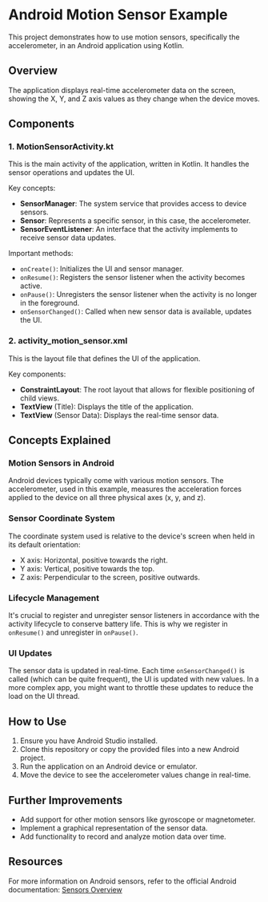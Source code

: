 # Android Motion Sensor Example

This project demonstrates how to use motion sensors, specifically the accelerometer, in an Android application using Kotlin.

## Overview

The application displays real-time accelerometer data on the screen, showing the X, Y, and Z axis values as they change when the device moves.

## Components

### 1. MotionSensorActivity.kt

This is the main activity of the application, written in Kotlin. It handles the sensor operations and updates the UI.

Key concepts:

- **SensorManager**: The system service that provides access to device sensors.
- **Sensor**: Represents a specific sensor, in this case, the accelerometer.
- **SensorEventListener**: An interface that the activity implements to receive sensor data updates.

Important methods:

- `onCreate()`: Initializes the UI and sensor manager.
- `onResume()`: Registers the sensor listener when the activity becomes active.
- `onPause()`: Unregisters the sensor listener when the activity is no longer in the foreground.
- `onSensorChanged()`: Called when new sensor data is available, updates the UI.

### 2. activity_motion_sensor.xml

This is the layout file that defines the UI of the application.

Key components:

- **ConstraintLayout**: The root layout that allows for flexible positioning of child views.
- **TextView** (Title): Displays the title of the application.
- **TextView** (Sensor Data): Displays the real-time sensor data.

## Concepts Explained

### Motion Sensors in Android

Android devices typically come with various motion sensors. The accelerometer, used in this example, measures the acceleration forces applied to the device on all three physical axes (x, y, and z).

### Sensor Coordinate System

The coordinate system used is relative to the device's screen when held in its default orientation:
- X axis: Horizontal, positive towards the right.
- Y axis: Vertical, positive towards the top.
- Z axis: Perpendicular to the screen, positive outwards.

### Lifecycle Management

It's crucial to register and unregister sensor listeners in accordance with the activity lifecycle to conserve battery life. This is why we register in `onResume()` and unregister in `onPause()`.

### UI Updates

The sensor data is updated in real-time. Each time `onSensorChanged()` is called (which can be quite frequent), the UI is updated with new values. In a more complex app, you might want to throttle these updates to reduce the load on the UI thread.

## How to Use

1. Ensure you have Android Studio installed.
2. Clone this repository or copy the provided files into a new Android project.
3. Run the application on an Android device or emulator.
4. Move the device to see the accelerometer values change in real-time.

## Further Improvements

- Add support for other motion sensors like gyroscope or magnetometer.
- Implement a graphical representation of the sensor data.
- Add functionality to record and analyze motion data over time.

## Resources

For more information on Android sensors, refer to the official Android documentation:
[Sensors Overview](https://developer.android.com/guide/topics/sensors/sensors_overview)

